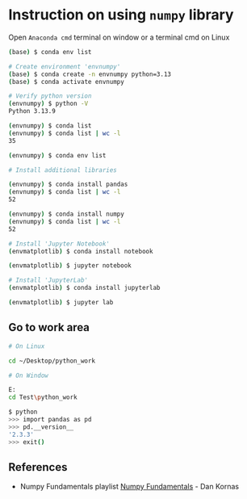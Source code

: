 # Instruction on using `numpy` library

Open `Anaconda cmd` terminal on window or a terminal cmd on Linux

```sh
(base) $ conda env list

# Create environment 'envnumpy'
(base) $ conda create -n envnumpy python=3.13
(base) $ conda activate envnumpy

# Verify python version
(envnumpy) $ python -V
Python 3.13.9

(envnumpy) $ conda list 
(envnumpy) $ conda list | wc -l
35

(envnumpy) $ conda env list

# Install additional libraries

(envnumpy) $ conda install pandas
(envnumpy) $ conda list | wc -l
52

(envnumpy) $ conda install numpy
(envnumpy) $ conda list | wc -l
52

# Install 'Jupyter Notebook'
(envmatplotlib) $ conda install notebook

(envmatplotlib) $ jupyter notebook

# Install 'JupyterLab'
(envmatplotlib) $ conda install jupyterlab

(envmatplotlib) $ jupyter lab
```

## Go to work area

```sh
# On Linux

cd ~/Desktop/python_work

# On Window

E:
cd Test\python_work

$ python
>>> import pandas as pd
>>> pd.__version__
'2.3.3'
>>> exit()
```

## References

* Numpy Fundamentals playlist [Numpy Fundamentals](https://www.youtube.com/watch?v=6Ry1tWJG0l0&list=PLp0BA-8NZ4biK_2tRCEFTIe7HOMMKFIMD) - Dan Kornas
